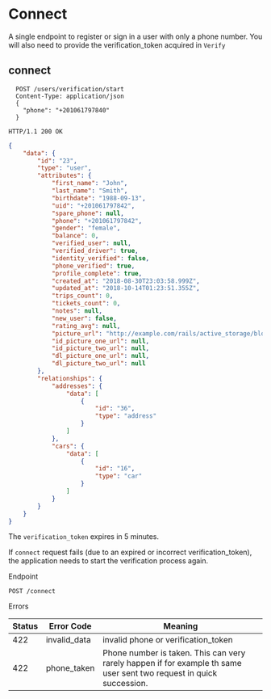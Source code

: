 # Connect

A single endpoint to register or sign in a user with only a phone number. You will also need to provide the verification_token acquired in `Verify`

## connect

```http
  POST /users/verification/start
  Content-Type: application/json
  {
    "phone": "+201061797840"
  }
```

```http
HTTP/1.1 200 OK
```

```json
{
    "data": {
        "id": "23",
        "type": "user",
        "attributes": {
            "first_name": "John",
            "last_name": "Smith",
            "birthdate": "1988-09-13",
            "uid": "+201061797842",
            "spare_phone": null,
            "phone": "+201061797842",
            "gender": "female",
            "balance": 0,
            "verified_user": null,
            "verified_driver": true,
            "identity_verified": false,
            "phone_verified": true,
            "profile_complete": true,
            "created_at": "2018-08-30T23:03:58.999Z",
            "updated_at": "2018-10-14T01:23:51.355Z",
            "trips_count": 0,
            "tickets_count": 0,
            "notes": null,
            "new_user": false,
            "rating_avg": null,
            "picture_url": "http://example.com/rails/active_storage/blobs/eyJfcmFpbHMiOnsibWVzc2FnZSI6IkJBaHBFdz09IiwiZXhwIjpudWxsLCJwdXIiOiJibG9iX2lkIn19--57e37815432b95f9896bace14d114a2810797f29/user2.jpg",
            "id_picture_one_url": null,
            "id_picture_two_url": null,
            "dl_picture_one_url": null,
            "dl_picture_two_url": null
        },
        "relationships": {
            "addresses": {
                "data": [
                    {
                        "id": "36",
                        "type": "address"
                    }
                ]
            },
            "cars": {
                "data": [
                    {
                        "id": "16",
                        "type": "car"
                    }
                ]
            }
        }
    }
}
```

The `verification_token` expires in 5 minutes.

If `connect` request fails (due to an expired or incorrect verification_token), the application needs to start the verification process again.

Endpoint

`POST /connect`

Errors

Status | Error Code | Meaning
------ | ---------- | -------
422 | invalid_data | invalid phone or verification_token
422 | phone_taken | Phone number is taken. This can very rarely happen if for example th same user sent two request in quick succession.
